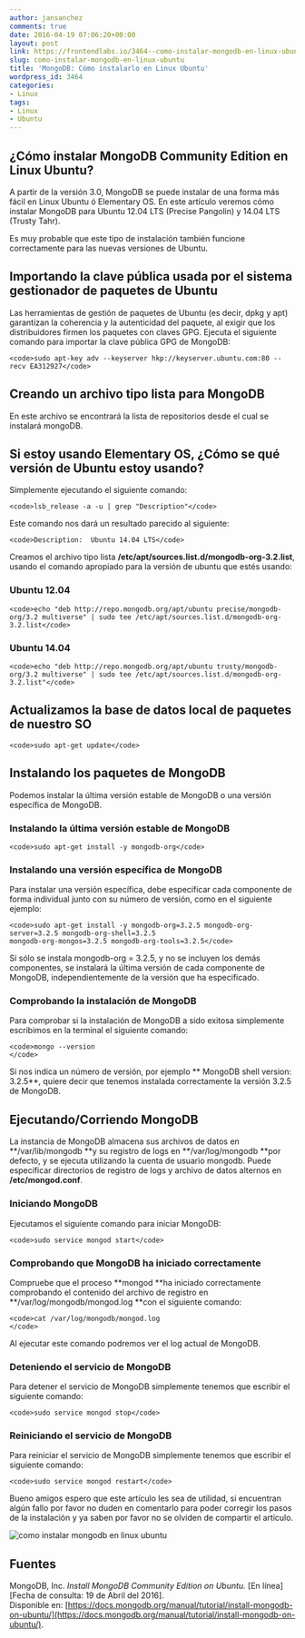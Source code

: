 ```yaml
---
author: jansanchez
comments: true
date: 2016-04-19 07:06:20+00:00
layout: post
link: https://frontendlabs.io/3464--como-instalar-mongodb-en-linux-ubuntu
slug: como-instalar-mongodb-en-linux-ubuntu
title: 'MongoDB: Cómo instalarlo en Linux Ubuntu'
wordpress_id: 3464
categories:
- Linux
tags:
- Linux
- Ubuntu
---
```


## ¿Cómo instalar MongoDB Community Edition en Linux Ubuntu?





  A partir de la versión 3.0, MongoDB se puede instalar de una forma más fácil en Linux
  Ubuntu ó Elementary OS.
  En este artículo veremos cómo instalar MongoDB para Ubuntu 12.04 LTS (Precise Pangolin) y 14.04 LTS (Trusty Tahr).





Es muy probable que este tipo de instalación también funcione correctamente para las nuevas versiones de Ubuntu.




## Importando la clave pública usada por el sistema gestionador de paquetes de Ubuntu





  Las herramientas de gestión de paquetes de Ubuntu (es decir, dpkg y apt) garantizan la coherencia y
  la autenticidad del paquete, al exigir que los distribuidores firmen los paquetes con claves GPG.
  Ejecuta el siguiente comando para importar la clave pública GPG de MongoDB:




    
    <code>sudo apt-key adv --keyserver hkp://keyserver.ubuntu.com:80 --recv EA312927</code>

  



## Creando un archivo tipo lista para MongoDB 




En este archivo se encontrará la lista de repositorios desde el cual se instalará mongoDB.




## Si estoy usando Elementary OS, ¿Cómo se qué versión de Ubuntu estoy usando?




Simplemente ejecutando el siguiente comando:



    
    <code>lsb_release -a -u | grep "Description"</code>




Este comando nos dará un resultado parecido al siguiente:



    
    <code>Description:	Ubuntu 14.04 LTS</code>

  



Creamos el archivo tipo lista **/etc/apt/sources.list.d/mongodb-org-3.2.list**, usando el comando
  apropiado para la versión de ubuntu que estés usando:





### Ubuntu 12.04



    
    <code>echo "deb http://repo.mongodb.org/apt/ubuntu precise/mongodb-org/3.2 multiverse" | sudo tee /etc/apt/sources.list.d/mongodb-org-3.2.list</code>




### Ubuntu 14.04



    
    <code>echo "deb http://repo.mongodb.org/apt/ubuntu trusty/mongodb-org/3.2 multiverse" | sudo tee /etc/apt/sources.list.d/mongodb-org-3.2.list"</code>

  



## Actualizamos la base de datos local de paquetes de nuestro SO



    
    <code>sudo apt-get update</code>

  



## Instalando los paquetes de MongoDB




Podemos instalar la última versión estable de MongoDB o una versión específica de MongoDB.




### Instalando la última versión estable de MongoDB



    
    <code>sudo apt-get install -y mongodb-org</code>

  



### Instalando una versión específica de MongoDB





  Para instalar una versión específica, debe especificar cada componente de forma individual junto con
  su número de versión, como en el siguiente ejemplo:




    
    <code>sudo apt-get install -y mongodb-org=3.2.5 mongodb-org-server=3.2.5 mongodb-org-shell=3.2.5
    mongodb-org-mongos=3.2.5 mongodb-org-tools=3.2.5</code>

  




  Si sólo se instala mongodb-org = 3.2.5, y no se incluyen los demás componentes, se instalará la
  última versión de cada componente de MongoDB, independientemente de la versión que ha especificado.





### Comprobando la instalación de MongoDB





  Para comprobar si la instalación de MongoDB a sido exitosa simplemente escribimos en la terminal el
  siguiente comando:




    
    <code>mongo --version
    </code>




Si nos indica un número de versión, por ejemplo ** MongoDB shell version: 3.2.5**, quiere decir que tenemos instalada correctamente la versión 3.2.5 de MongoDB.




## Ejecutando/Corriendo MongoDB




La instancia de MongoDB almacena sus archivos de datos en **/var/lib/mongodb **y su registro de logs en **/var/log/mongodb **por defecto, y se ejecuta utilizando la cuenta de usuario mongodb. Puede especificar directorios de
  registro de logs y archivo de datos alternos en **/etc/mongod.conf**.





### Iniciando MongoDB




Ejecutamos el siguiente comando para iniciar MongoDB:



    
    <code>sudo service mongod start</code>

  



### Comprobando que MongoDB ha iniciado correctamente 




Compruebe que el proceso **mongod **ha iniciado correctamente comprobando el contenido del archivo de registro en **/var/log/mongodb/mongod.log **con el siguiente comando:



    
    <code>cat /var/log/mongodb/mongod.log
    </code>




Al ejecutar este comando podremos ver el log actual de MongoDB.




### Deteniendo el servicio de MongoDB




Para detener el servicio de MongoDB simplemente tenemos que escribir el siguiente comando:



    
    <code>sudo service mongod stop</code>

  



### Reiniciando el servicio de MongoDB




Para reiniciar el servicio de MongoDB simplemente tenemos que escribir el siguiente comando:



    
    <code>sudo service mongod restart</code>

  




  Bueno amigos espero que este artículo les sea de utilidad, si encuentran algún fallo por favor no
  duden en comentarlo para poder corregir los pasos de la instalación y ya saben por favor no se
  olviden de compartir el artículo.





![como instalar mongodb en linux ubuntu](https://frontendlabs.io/wp-content/uploads/2016/04/mongodb-logo-gray.png)







## Fuentes




MongoDB, Inc. _Install MongoDB Community Edition on Ubuntu._ [En línea] [Fecha de consulta: 19 de Abril del 2016].   
Disponible en: [https://docs.mongodb.org/manual/tutorial/install-mongodb-on-ubuntu/](https://docs.mongodb.org/manual/tutorial/install-mongodb-on-ubuntu/).



